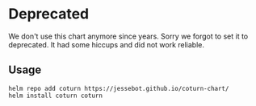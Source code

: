 # Deprecated

We don't use this chart anymore since years. Sorry we forgot to set it to deprecated.
It had some hiccups and did not work reliable.

## Usage

```console
helm repo add coturn https://jessebot.github.io/coturn-chart/
helm install coturn coturn
```
